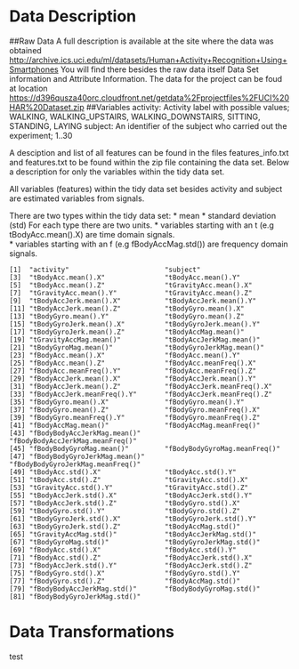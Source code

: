 Data Description
===================
##Raw Data
A full description is available at the site where the data was obtained 
http://archive.ics.uci.edu/ml/datasets/Human+Activity+Recognition+Using+Smartphones
You will find there besides the raw data itself Data Set information and Attribute Information. 
The data for the project can be foud at location 
https://d396qusza40orc.cloudfront.net/getdata%2Fprojectfiles%2FUCI%20HAR%20Dataset.zip 
##Variables
activity:  Activity label with possible values; WALKING, WALKING_UPSTAIRS, WALKING_DOWNSTAIRS, SITTING, STANDING,
 	   LAYING
subject: An identifier of the subject who carried out the experiment; 1..30 

A desciption and list of all features can be found in the files features_info.txt and features.txt to be found 
within the zip file containing the data set. Below a description for only the variables within the tidy data set. 

All variables (features) within the tidy data set besides activity and subject are estimated variables from signals. 

There are two types within the tidy data set:
	* mean
        * standard deviation (std)
For each type there are two units. 
	* variables starting with an t (e.g tBodyAcc.mean().X) are time domain signals.   
	* variables starting with an f (e.g fBodyAccMag.std()) are frequency domain signals.

 
	[1]  "activity"                        "subject"                        
	[3]  "tBodyAcc.mean().X"               "tBodyAcc.mean().Y"              
	[5]  "tBodyAcc.mean().Z"               "tGravityAcc.mean().X"           
	[7]  "tGravityAcc.mean().Y"            "tGravityAcc.mean().Z"           
	[9]  "tBodyAccJerk.mean().X"           "tBodyAccJerk.mean().Y"          
	[11] "tBodyAccJerk.mean().Z"           "tBodyGyro.mean().X"             
	[13] "tBodyGyro.mean().Y"              "tBodyGyro.mean().Z"             
	[15] "tBodyGyroJerk.mean().X"          "tBodyGyroJerk.mean().Y"         
	[17] "tBodyGyroJerk.mean().Z"          "tBodyAccMag.mean()"             
	[19] "tGravityAccMag.mean()"           "tBodyAccJerkMag.mean()"         
	[21] "tBodyGyroMag.mean()"             "tBodyGyroJerkMag.mean()"        
	[23] "fBodyAcc.mean().X"               "fBodyAcc.mean().Y"              
	[25] "fBodyAcc.mean().Z"               "fBodyAcc.meanFreq().X"          
	[27] "fBodyAcc.meanFreq().Y"           "fBodyAcc.meanFreq().Z"          
	[29] "fBodyAccJerk.mean().X"           "fBodyAccJerk.mean().Y"          
	[31] "fBodyAccJerk.mean().Z"           "fBodyAccJerk.meanFreq().X"      
	[33] "fBodyAccJerk.meanFreq().Y"       "fBodyAccJerk.meanFreq().Z"      
	[35] "fBodyGyro.mean().X"              "fBodyGyro.mean().Y"             
	[37] "fBodyGyro.mean().Z"              "fBodyGyro.meanFreq().X"         
	[39] "fBodyGyro.meanFreq().Y"          "fBodyGyro.meanFreq().Z"         
	[41] "fBodyAccMag.mean()"              "fBodyAccMag.meanFreq()"         
	[43] "fBodyBodyAccJerkMag.mean()"      "fBodyBodyAccJerkMag.meanFreq()" 
	[45] "fBodyBodyGyroMag.mean()"         "fBodyBodyGyroMag.meanFreq()"    
	[47] "fBodyBodyGyroJerkMag.mean()"     "fBodyBodyGyroJerkMag.meanFreq()"
	[49] "tBodyAcc.std().X"                "tBodyAcc.std().Y"               
	[51] "tBodyAcc.std().Z"                "tGravityAcc.std().X"            
	[53] "tGravityAcc.std().Y"             "tGravityAcc.std().Z"            
	[55] "tBodyAccJerk.std().X"            "tBodyAccJerk.std().Y"           
	[57] "tBodyAccJerk.std().Z"            "tBodyGyro.std().X"              
	[59] "tBodyGyro.std().Y"               "tBodyGyro.std().Z"              
	[61] "tBodyGyroJerk.std().X"           "tBodyGyroJerk.std().Y"          
	[63] "tBodyGyroJerk.std().Z"           "tBodyAccMag.std()"              
	[65] "tGravityAccMag.std()"            "tBodyAccJerkMag.std()"          
	[67] "tBodyGyroMag.std()"              "tBodyGyroJerkMag.std()"         
	[69] "fBodyAcc.std().X"                "fBodyAcc.std().Y"               
	[71] "fBodyAcc.std().Z"                "fBodyAccJerk.std().X"           
	[73] "fBodyAccJerk.std().Y"            "fBodyAccJerk.std().Z"           
	[75] "fBodyGyro.std().X"               "fBodyGyro.std().Y"              
	[77] "fBodyGyro.std().Z"               "fBodyAccMag.std()"              
	[79] "fBodyBodyAccJerkMag.std()"       "fBodyBodyGyroMag.std()"         
	[81] "fBodyBodyGyroJerkMag.std()"     

Data Transformations
===================

test
